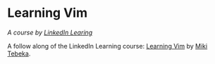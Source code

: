 # Learning Vim

_A course by [LinkedIn Learing](https://www.linkedin.com/learning/)_

A follow along of the LinkedIn Learning course: [Learning Vim](https://www.linkedin.com/learning/learning-vim/)
by [Miki Tebeka](https://www.linkedin.com/learning/instructors/miki-tebeka).
